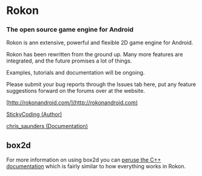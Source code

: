 # Rokon #
### The open source game engine for Android ###

Rokon is ann extensive, powerful and flexible 2D game engine for Android.

Rokon has been rewritten from the ground up. Many more features are integrated, and the future promises a lot of things.

Examples, tutorials and documentation will be ongoing.

Please submit your bug reports through the Issues tab here, put any feature suggestions forward on the forums over at the website.

[http://rokonandroid.com/](http://rokonandroid.com)

[StickyCoding (Author)](https://twitter.com/stickycoding)

[chris_saunders (Documentation)](https://twitter.com/chris_saunders)

## box2d ##

For more information on using box2d you can [peruse the C++ documentation](http://www.box2d.org/manual.html) which
is fairly similar to how everything works in Rokon.